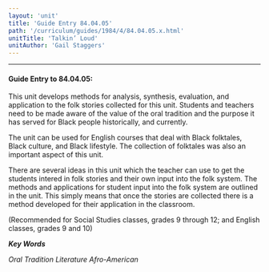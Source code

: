 ```yaml
---
layout: 'unit'
title: 'Guide Entry 84.04.05'
path: '/curriculum/guides/1984/4/84.04.05.x.html'
unitTitle: 'Talkin’ Loud'
unitAuthor: 'Gail Staggers'
---
```


<body>
<hr/>
 <h4>
  Guide Entry to 84.04.05:
 </h4>
 This unit develops methods for analysis, synthesis, evaluation, and application to the folk stories collected for this unit.  Students and teachers need to be made aware of the value of the oral tradition and the purpose it has served for Black people historically, and currently.
 <p>
  The unit can be used for English courses that deal with Black folktales, Black culture, and Black lifestyle.  The collection of folktales was also an important aspect of this unit.
 </p>
 <p>
  There are several ideas in this unit which the teacher can use to get the students intered in folk stories and their own input into the folk system.  The methods and applications for student input into the folk system are outlined in the unit.  This simply means that once the stories are collected there is a method developed for their application in the classroom.
 </p>
 <p>
  (Recommended for Social Studies classes, grades 9 through 12; and English classes, grades 9 and 10)
 </p>
<p>
  <b>
   <i>
    Key Words
   </i>
  </b>
  <br/>
 </p>
 <p>
  <i>
   Oral Tradition Literature Afro-American
  </i>
 </p>

</body>
